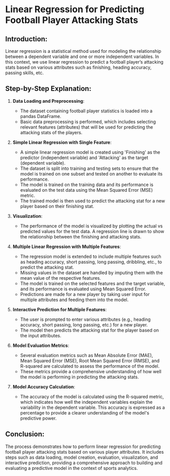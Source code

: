 # Linear Regression for Predicting Football Player Attacking Stats

## Introduction:
Linear regression is a statistical method used for modeling the relationship between a dependent variable and one or more independent variables. In this context, we use linear regression to predict a football player’s attacking stats based on various attributes such as finishing, heading accuracy, passing skills, etc.

## Step-by-Step Explanation:
1. **Data Loading and Preprocessing**:
   - The dataset containing football player statistics is loaded into a pandas DataFrame.
   - Basic data preprocessing is performed, which includes selecting relevant features (attributes) that will be used for predicting the attacking stats of the players.

2. **Simple Linear Regression with Single Feature**:
   - A simple linear regression model is created using 'Finishing' as the predictor (independent variable) and 'Attacking' as the target (dependent variable).
   - The dataset is split into training and testing sets to ensure that the model is trained on one subset and tested on another to evaluate its performance.
   - The model is trained on the training data and its performance is evaluated on the test data using the Mean Squared Error (MSE) metric.
   - The trained model is then used to predict the attacking stat for a new player based on their finishing stat.

3. **Visualization**:
   - The performance of the model is visualized by plotting the actual vs predicted values for the test data. A regression line is drawn to show the relationship between the finishing and attacking stats.

4. **Multiple Linear Regression with Multiple Features**:
   - The regression model is extended to include multiple features such as heading accuracy, short passing, long passing, dribbling, etc., to predict the attacking stat.
   - Missing values in the dataset are handled by imputing them with the mean value of the respective features.
   - The model is trained on the selected features and the target variable, and its performance is evaluated using Mean Squared Error.
   - Predictions are made for a new player by taking user input for multiple attributes and feeding them into the model.

5. **Interactive Prediction for Multiple Features**:
   - The user is prompted to enter various attributes (e.g., heading accuracy, short passing, long passing, etc.) for a new player.
   - The model then predicts the attacking stat for the player based on the input attributes.

6. **Model Evaluation Metrics**:
   - Several evaluation metrics such as Mean Absolute Error (MAE), Mean Squared Error (MSE), Root Mean Squared Error (RMSE), and R-squared are calculated to assess the performance of the model.
   - These metrics provide a comprehensive understanding of how well the model is performing in predicting the attacking stats.

7. **Model Accuracy Calculation**:
   - The accuracy of the model is calculated using the R-squared metric, which indicates how well the independent variables explain the variability in the dependent variable. This accuracy is expressed as a percentage to provide a clearer understanding of the model's predictive power.

## Conclusion:
The process demonstrates how to perform linear regression for predicting football player attacking stats based on various player attributes. It includes steps such as data loading, model creation, evaluation, visualization, and interactive prediction, providing a comprehensive approach to building and evaluating a predictive model in the context of sports analytics.
